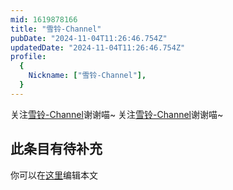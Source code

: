 ```yaml
---
mid: 1619878166
title: "雪铃-Channel"
pubDate: "2024-11-04T11:26:46.754Z"
updatedDate: "2024-11-04T11:26:46.754Z"
profile:
  {
    Nickname: ["雪铃-Channel"],
  }
---
```


关注[雪铃-Channel](https://space.bilibili.com/1619878166)谢谢喵~ 关注[雪铃-Channel](https://space.bilibili.com/1619878166)谢谢喵~

## 此条目有待补充
你可以在[这里](https://github.com/Yuhanawa/VTuber.ICU-Content/edit/master/v/雪铃-Channel/index.md)编辑本文
